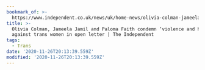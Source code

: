 ```yaml
---
bookmark_of: >-
  https://www.independent.co.uk/news/uk/home-news/olivia-colman-jameela-jamil-paloma-faith-trans-women-letter-b1761714.html
title: >-
  Olivia Colman, Jameela Jamil and Paloma Faith condemn ‘violence and hostility’
  against trans women in open letter | The Independent
tags:
  - Trans
date: '2020-11-26T20:13:39.559Z'
modified: '2020-11-26T20:13:39.559Z'
---
```

          
        
